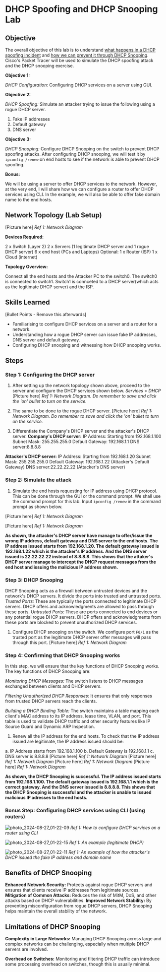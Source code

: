 # DHCP Spoofing and DHCP Snooping Lab

## Objective

The overall objective of this lab is to understand <ins>what happens in a DHCP spoofing incident</ins> and <ins>how we can prevent it through DHCP Snooping</ins>. Cisco's Packet Tracer will be used to simulate the DHCP spoofing attack and the DHCP snooping exercise.

**Objective 1:**

_DHCP Configuration:_ Configuring DHCP services on a server using GUI.

**Objective 2:**

*DHCP Spoofing:* Simulate an attacker trying to issue the following using a rogue DHCP server.
1. Fake IP addresses
2. Default gateway
3. DNS server 

**Objective 3:**

*DHCP Snooping:* Configure DHCP Snooping on the switch to prevent DHCP spoofing attacks. After configuring DHCP snooping, we will test it by `ipconfig /renew` on end hosts to see if the network is able to prevent DHCP spoofing.


**Bonus:**

We will be using a server to offer DHCP services to the network. However, at the very end, I will share how we can configure a router to offer DHCP services using CLI. In the example, we will also be able to offer fake domain name to the end hosts.


## Network Topology (Lab Setup)
[Picture here]
*Ref 1: Network Diagram*

**Devices Required:**

2 x Switch (Layer 2)
2 x Servers (1 legitimate DHCP server and 1 rogue DHCP server)
6 x end host (PCs and Laptops)
Optional:
1 x Router (ISP)
1 x Cloud (internet)

**Topology Overview:**

Connect all the end hosts and the Attacker PC to the switch0.
The switch0 is connected to switch1.
Switch1 is connceted to a DHCP server(which acts as the legitimate DHCP server) and the ISP.


## Skills Learned
[Bullet Points - Remove this afterwards]

- Familiarising to configure DHCP services on a server and a router for a network.
- Understanding how a rogue DHCP server can issue fake IP addresses, DNS server and default gateway.
- Configuring DHCP snooping and witnessing how DHCP snooping works.



## Steps

### Step 1: Configuring the DHCP server

1. After setting up the network topology shown above, proceed to the server and configure the DHCP services shown below.
_Services_ > _DHCP_
[Picture here]
*Ref 1: Network Diagram. Do remember to save and click the 'on' bullet to turn on the service.*

2. The same to be done to the rogue DHCP server.
[Picture here]
*Ref 1: Network Diagram. Do remember to save and click the 'on' bullet to turn on the service.*

3. Differentiate the Company's DHCP server and the attacker's DHCP server.
**Company's DHCP server:**
IP Address: Starting from 192.168.1.100
Subnet Mask: 255.255.255.0
Default Gateway: 192.168.1.1
DNS server:8.8.8.8

**Attacker's DHCP server:**
IP Address: Starting from 192.168.1.20
Subnet Mask: 255.255.255.0
Default Gateway: 192.168.1.22 (Attacker's Default Gateway)
DNS server:22.22.22.22 (Attacker's DNS server)

### Step 2: Simulate the attack

1. Simulate the end hosts requesting for IP address using DHCP protocol. This can be done through the GUI or the command prompt. We shall use the command prompt for this lab. Input `ipconfig /renew` in the command prompt as shown below.

[Picture here]
*Ref 1: Network Diagram*

[Picture here]
*Ref 1: Network Diagram*

**As shown, the attacker's DHCP server have manage to offer/issue the wrong IP address, default gateway and DNS server to the end hosts. The IP address issued starts from 192.168.1.20. The default gateway issued is 192.168.1.22 which is the attacker's IP address. And the DNS server issued is 22.22.22.22 instead of 8.8.8.8. This shows that the attaker's DHCP server manage to intercept the DHCP request messages from the end host and issuing the malicious IP address shown.**

### Step 3: DHCP Snooping
DHCP Snooping acts as a firewall between untrusted devices and the network's DHCP servers. It divide the ports into trusted and untrusted ports.
_Trusted Ports:_ These are typically the ports connected to legitimate DHCP servers. DHCP offers and acknowledgments are allowed to pass through these ports.
_Untrusted Ports:_ These are ports connected to end devices or any potential rogue DHCP servers. DHCP offers and acknowledgments from these ports are blocked to prevent unauthorized DHCP services.

1. Configure DHCP snooping on the switch. We configure port `F0/1` as the trusted port as the legitimate DHCP server offer messages will pass through this port.
[Picture here]
*Ref 1: Network Diagram*

### Step 4: Confirming that DHCP Snooping works
In this step, we will ensure that the key functions of DHCP Snooping works. The key functions of DHCP Snooping are:

_Monitoring DHCP Messages:_ The switch listens to DHCP messages exchanged between clients and DHCP servers.

_Filtering Unauthorized DHCP Responses:_ It ensures that only responses from trusted DHCP servers reach the clients.

_Building a DHCP Binding Table:_ The switch maintains a table mapping each client's MAC address to its IP address, lease time, VLAN, and port. This table is used to validate DHCP traffic and other security features like IP Source Guard and Dynamic ARP Inspection.

1. Renew all the IP address for the end hosts. To check that the IP address issued are legitimate, the IP address issued should be:

a. IP Address starts from 192.168.1.100
b. Default Gateway is 192.168.1.1
c. DNS server is 8.8.8.8
[Picture here]
*Ref 1: Network Diagram*
[Picture here]
*Ref 1: Network Diagram*
[Picture here]
*Ref 1: Network Diagram*
[Picture here]
*Ref 1: Network Diagram*

**As shown, the DHCP Snooping is successful. The IP address issued starts from 192.168.1.100. The default gateway issued is 192.168.1.1 which is the correct gateway. And the DNS server issued is 8.8.8.8. This shows that the DHCP Snooping is successful and the attacker is unable to issued malicious IP adresses to the end hosts.**

### Bonus Step: Configuring DHCP services using CLI (using routers)

![photo_2024-08-27_01-22-09](https://github.com/user-attachments/assets/13e37944-a306-4986-92ad-78dee5709a0c)
*Ref 1: How to configure DHCP services on a router using CLI*

![photo_2024-08-27_01-22-15](https://github.com/user-attachments/assets/5c221973-9812-470f-b5fc-7db6e534367e)
*Ref 1: An example (legitimate DHCP)*

![photo_2024-08-27_01-22-11](https://github.com/user-attachments/assets/1e563aba-0fa0-4778-bbb8-683250b40572)
*Ref 1: An example of how the attacker's DHCP issued the fake IP address and domain name*

## Benefits of DHCP Snooping

**Enhanced Network Security:** Protects against rogue DHCP servers and ensures that clients receive IP addresses from legitimate sources.
**Mitigation of Common Attacks:** Reduces the risk of MitM, DoS, and other attacks based on DHCP vulnerabilities.
**Improved Network Stability:** By preventing misconfiguration from rogue DHCP servers, DHCP Snooping helps maintain the overall stability of the network.

## Limitations of DHCP Snooping

**Complexity in Large Networks:** Managing DHCP Snooping across large and complex networks can be challenging, especially when multiple DHCP servers are involved.

**Overhead on Switches:** Monitoring and filtering DHCP traffic can introduce some processing overhead on switches, though this is usually minimal.
